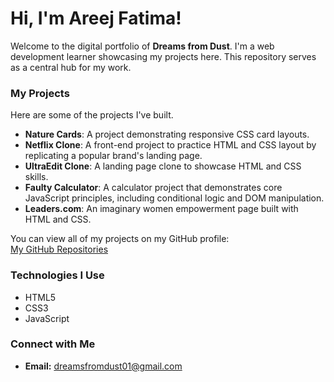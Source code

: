 # Hi, I'm Areej Fatima!

Welcome to the digital portfolio of **Dreams from Dust**. I'm a web development learner showcasing my projects here. This repository serves as a central hub for my work.

### My Projects

Here are some of the projects I've built.
* **Nature Cards**: A project demonstrating responsive CSS card layouts.
* **Netflix Clone**: A front-end project to practice HTML and CSS layout by replicating a popular brand's landing page.
* **UltraEdit Clone**: A landing page clone to showcase HTML and CSS skills.
* **Faulty Calculator**: A calculator project that demonstrates core JavaScript principles, including conditional logic and DOM manipulation.
* **Leaders.com**: An imaginary women empowerment page built with HTML and CSS.

You can view all of my projects on my GitHub profile:
<br>
<a href="https://github.com/dreams-from-dust?tab=repositories">My GitHub Repositories</a>

### Technologies I Use

* HTML5
* CSS3
* JavaScript

### Connect with Me

* **Email:** [dreamsfromdust01@gmail.com](mailto:dreamsfromdust01@gmail.com)
